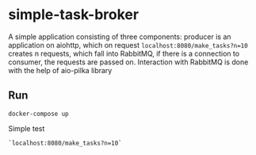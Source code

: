 # simple-task-broker

A simple application consisting of three components: producer is an application on aiohttp, which on request `localhost:8080/make_tasks?n=10` creates n requests, which fall into RabbitMQ, if there is a connection to consumer, the requests are passed on. Interaction with RabbitMQ is done with the help of aio-pilka library

## Run 

```
docker-compose up
```

Simple test
```
`localhost:8080/make_tasks?n=10`
```


